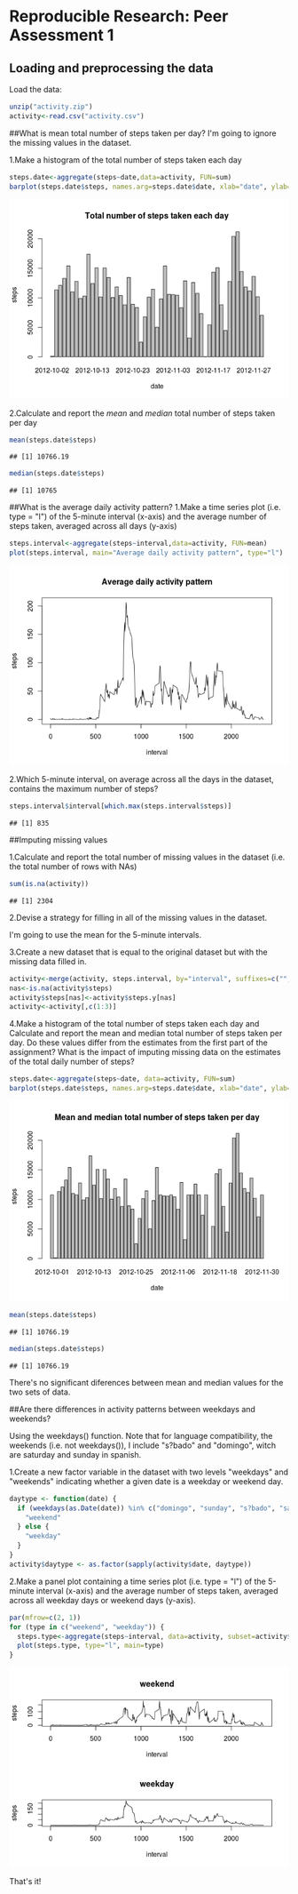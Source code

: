 # Reproducible Research: Peer Assessment 1


## Loading and preprocessing the data
Load the data:

```r
unzip("activity.zip")
activity<-read.csv("activity.csv")
```

##What is mean total number of steps taken per day?
I'm going to ignore the missing values in the dataset.

1.Make a histogram of the total number of steps taken each day

```r
steps.date<-aggregate(steps~date,data=activity, FUN=sum)
barplot(steps.date$steps, names.arg=steps.date$date, xlab="date", ylab="steps", main="Total number of steps taken each day")
```

![](PA1_template_files/figure-html/unnamed-chunk-2-1.png) 

2.Calculate and report the *mean* and *median* total number of steps taken per day

```r
mean(steps.date$steps)
```

```
## [1] 10766.19
```

```r
median(steps.date$steps)
```

```
## [1] 10765
```

##What is the average daily activity pattern?
1.Make a time series plot (i.e. type = "l") of the 5-minute interval (x-axis) and the average number of steps taken, averaged across all days (y-axis)

```r
steps.interval<-aggregate(steps~interval,data=activity, FUN=mean)
plot(steps.interval, main="Average daily activity pattern", type="l")
```

![](PA1_template_files/figure-html/unnamed-chunk-4-1.png) 

2.Which 5-minute interval, on average across all the days in the dataset, contains the maximum number of steps?

```r
steps.interval$interval[which.max(steps.interval$steps)]
```

```
## [1] 835
```

##Imputing missing values

1.Calculate and report the total number of missing values in the dataset (i.e. the total number of rows with NAs)

```r
sum(is.na(activity))
```

```
## [1] 2304
```

2.Devise a strategy for filling in all of the missing values in the dataset.

I'm going to use the mean for the 5-minute intervals.

3.Create a new dataset that is equal to the original dataset but with the missing data filled in.

```r
activity<-merge(activity, steps.interval, by="interval", suffixes=c("", ".y"))
nas<-is.na(activity$steps)
activity$steps[nas]<-activity$steps.y[nas]
activity<-activity[,c(1:3)]
```

4.Make a histogram of the total number of steps taken each day and Calculate and report the mean and median total number of steps taken per day. Do these values differ from the estimates from the first part of the assignment? What is the impact of imputing missing data on the estimates of the total daily number of steps?

```r
steps.date<-aggregate(steps~date, data=activity, FUN=sum)
barplot(steps.date$steps, names.arg=steps.date$date, xlab="date", ylab="steps", main="Mean and median total number of steps taken per day")
```

![](PA1_template_files/figure-html/unnamed-chunk-8-1.png) 

```r
mean(steps.date$steps)
```

```
## [1] 10766.19
```

```r
median(steps.date$steps)
```

```
## [1] 10766.19
```

There's no significant diferences between mean and median values for the two sets of data.

##Are there differences in activity patterns between weekdays and weekends?

Using the weekdays() function. Note that for language compatibility, the weekends (i.e. not weekdays()), I include "s?bado" and "domingo", witch are saturday and sunday in spanish.

1.Create a new factor variable in the dataset with two levels "weekdays" and "weekends" indicating whether a given date is a weekday or weekend day.

```r
daytype <- function(date) {
  if (weekdays(as.Date(date)) %in% c("domingo", "sunday", "s?bado", "saturday")) {
    "weekend"
  } else {
    "weekday"
  }
}
activity$daytype <- as.factor(sapply(activity$date, daytype))
```

2.Make a panel plot containing a time series plot (i.e. type = "l") of the 5-minute interval (x-axis) and the average number of steps taken, averaged across all weekday days or weekend days (y-axis).

```r
par(mfrow=c(2, 1))
for (type in c("weekend", "weekday")) {
  steps.type<-aggregate(steps~interval, data=activity, subset=activity$daytype==type, FUN=mean)
  plot(steps.type, type="l", main=type)
}
```

![](PA1_template_files/figure-html/unnamed-chunk-10-1.png) 

That's it!
